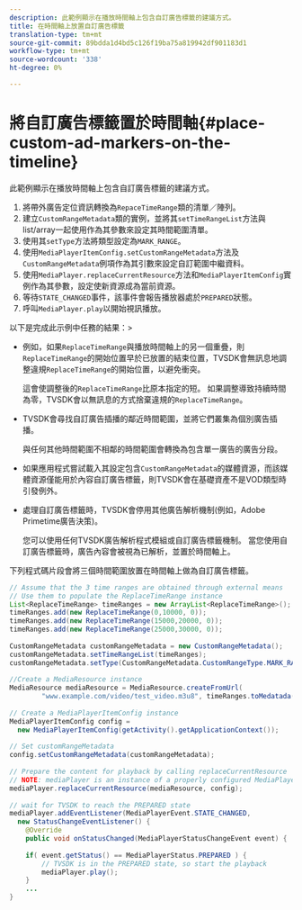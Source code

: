 ```yaml
---
description: 此範例顯示在播放時間軸上包含自訂廣告標籤的建議方式。
title: 在時間軸上放置自訂廣告標籤
translation-type: tm+mt
source-git-commit: 89bdda1d4bd5c126f19ba75a819942df901183d1
workflow-type: tm+mt
source-wordcount: '338'
ht-degree: 0%

---
```



# 將自訂廣告標籤置於時間軸{#place-custom-ad-markers-on-the-timeline}

此範例顯示在播放時間軸上包含自訂廣告標籤的建議方式。

1. 將帶外廣告定位資訊轉換為`RepaceTimeRange`類的清單／陣列。
1. 建立`CustomRangeMetadata`類的實例，並將其`setTimeRangeList`方法與list/array一起使用作為其參數來設定其時間範圍清單。
1. 使用其`setType`方法將類型設定為`MARK_RANGE`。
1. 使用`MediaPlayerItemConfig.setCustomRangeMetadata`方法及`CustomRangeMetadata`例項作為其引數來設定自訂範圍中繼資料。
1. 使用`MediaPlayer.replaceCurrentResource`方法和`MediaPlayerItemConfig`實例作為其參數，設定使新資源成為當前資源。
1. 等待`STATE_CHANGED`事件，該事件會報告播放器處於`PREPARED`狀態。
1. 呼叫`MediaPlayer.play`以開始視訊播放。

以下是完成此示例中任務的結果：>
* 例如，如果`ReplaceTimeRange`與播放時間軸上的另一個重疊，則`ReplaceTimeRange`的開始位置早於已放置的結束位置，TVSDK會無訊息地調整違規`ReplaceTimeRange`的開始位置，以避免衝突。

   這會使調整後的`ReplaceTimeRange`比原本指定的短。 如果調整導致持續時間為零，TVSDK會以無訊息的方式捨棄違規的`ReplaceTimeRange`。

* TVSDK會尋找自訂廣告插播的鄰近時間範圍，並將它們叢集為個別廣告插播。

   與任何其他時間範圍不相鄰的時間範圍會轉換為包含單一廣告的廣告分段。
* 如果應用程式嘗試載入其設定包含`CustomRangeMetadata`的媒體資源，而該媒體資源僅能用於內容自訂廣告標籤，則TVSDK會在基礎資產不是VOD類型時引發例外。
* 處理自訂廣告標籤時，TVSDK會停用其他廣告解析機制(例如，Adobe Primetime廣告決策)。

   您可以使用任何TVSDK廣告解析程式模組或自訂廣告標籤機制。 當您使用自訂廣告標籤時，廣告內容會被視為已解析，並置於時間軸上。

下列程式碼片段會將三個時間範圍放置在時間軸上做為自訂廣告標籤。

```java
// Assume that the 3 time ranges are obtained through external means 
// Use them to populate the ReplaceTimeRange instance 
List<ReplaceTimeRange> timeRanges = new ArrayList<ReplaceTimeRange>(); 
timeRanges.add(new ReplaceTimeRange(0,10000, 0)); 
timeRanges.add(new ReplaceTimeRange(15000,20000, 0)); 
timeRanges.add(new ReplaceTimeRange(25000,30000, 0)); 
 
CustomRangeMetadata customRangeMetadata = new CustomRangeMetadata(); 
customRangeMetadata.setTimeRangeList(timeRanges); 
customRangeMetadata.setType(CustomRangeMetadata.CustomRangeType.MARK_RANGE); 
 
//Create a MediaResource instance 
MediaResource mediaResource = MediaResource.createFromUrl( 
        "www.example.com/video/test_video.m3u8", timeRanges.toMedatada(null)); 
 
// Create a MediaPlayerItemConfig instance 
MediaPlayerItemConfig config =  
  new MediaPlayerItemConfig(getActivity().getApplicationContext()); 
 
// Set customRangeMetadata 
config.setCustomRangeMetadata(customRangeMetadata); 
 
// Prepare the content for playback by calling replaceCurrentResource 
// NOTE: mediaPlayer is an instance of a properly configured MediaPlayer  
mediaPlayer.replaceCurrentResource(mediaResource, config); 
 
// wait for TVSDK to reach the PREPARED state 
mediaPlayer.addEventListener(MediaPlayerEvent.STATE_CHANGED,  
  new StatusChangeEventListener() { 
    @Override 
    public void onStatusChanged(MediaPlayerStatusChangeEvent event) { 
 
    if( event.getStatus() == MediaPlayerStatus.PREPARED ) { 
        // TVSDK is in the PREPARED state, so start the playback  
        mediaPlayer.play(); 
    } 
    ... 
}
```
